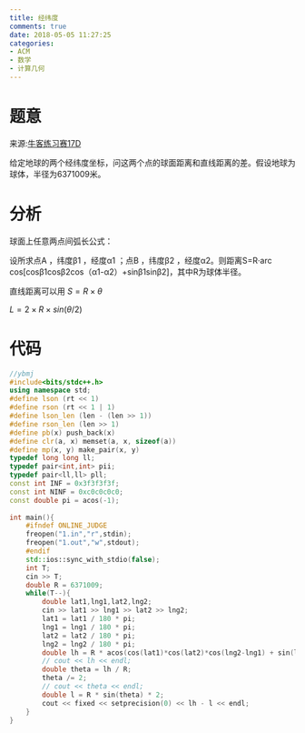 ```yaml
---
title: 经纬度
comments: true
date: 2018-05-05 11:27:25
categories:
- ACM
- 数学
- 计算几何
---
```


# 题意
来源:[牛客练习赛17D](https://www.nowcoder.com/acm/contest/109/D)


给定地球的两个经纬度坐标，问这两个点的球面距离和直线距离的差。假设地球为球体，半径为6371009米。

# 分析

球面上任意两点间弧长公式：

设所求点A ，纬度β1 ，经度α1 ；点B ，纬度β2 ，经度α2。则距离S=R·arc cos[cosβ1cosβ2cos（α1-α2）+sinβ1sinβ2]，其中R为球体半径。

直线距离可以用 $S = R\times \theta$

$L = 2 \times R \times sin(\theta/2)$
# 代码
```cpp
//ybmj
#include<bits/stdc++.h>
using namespace std;
#define lson (rt << 1)
#define rson (rt << 1 | 1)
#define lson_len (len - (len >> 1))
#define rson_len (len >> 1)
#define pb(x) push_back(x)
#define clr(a, x) memset(a, x, sizeof(a))
#define mp(x, y) make_pair(x, y)
typedef long long ll;
typedef pair<int,int> pii;
typedef pair<ll,ll> pll;
const int INF = 0x3f3f3f3f;
const int NINF = 0xc0c0c0c0;
const double pi = acos(-1);
 
int main(){
    #ifndef ONLINE_JUDGE
    freopen("1.in","r",stdin);
    freopen("1.out","w",stdout);
    #endif
    std::ios::sync_with_stdio(false);
    int T;
    cin >> T;
    double R = 6371009;
    while(T--){
        double lat1,lng1,lat2,lng2;
        cin >> lat1 >> lng1 >> lat2 >> lng2;
        lat1 = lat1 / 180 * pi;
        lng1 = lng1 / 180 * pi;
        lat2 = lat2 / 180 * pi;
        lng2 = lng2 / 180 * pi;
        double lh = R * acos(cos(lat1)*cos(lat2)*cos(lng2-lng1) + sin(lat1)*sin(lat2));
        // cout << lh << endl;
        double theta = lh / R;
        theta /= 2;
        // cout << theta << endl;
        double l = R * sin(theta) * 2;
        cout << fixed << setprecision(0) << lh - l << endl;
    }
}
```